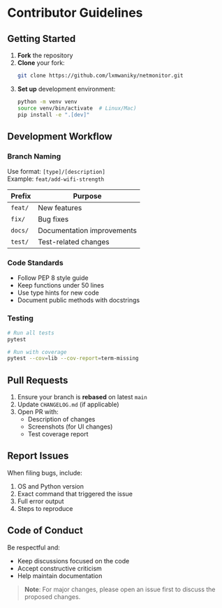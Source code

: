 # Contributor Guidelines

## Getting Started

1. **Fork** the repository
2. **Clone** your fork:
   ```bash
   git clone https://github.com/lxmwaniky/netmonitor.git
   ```
3. **Set up** development environment:
   ```bash
   python -m venv venv
   source venv/bin/activate  # Linux/Mac)
   pip install -e ".[dev]"
   ```

## Development Workflow

### Branch Naming
Use format: `[type]/[description]`  
Example: `feat/add-wifi-strength`

| Prefix    | Purpose                      |
|-----------|------------------------------|
| `feat/`   | New features                 |
| `fix/`    | Bug fixes                    |
|`docs/`    | Documentation improvements   |
| `test/`   | Test-related changes         |

### Code Standards
- Follow PEP 8 style guide
- Keep functions under 50 lines
- Use type hints for new code
- Document public methods with docstrings

### Testing
```bash
# Run all tests
pytest

# Run with coverage
pytest --cov=lib --cov-report=term-missing
```

## Pull Requests

1. Ensure your branch is **rebased** on latest `main`
2. Update `CHANGELOG.md` (if applicable)
3. Open PR with:
   - Description of changes
   - Screenshots (for UI changes)
   - Test coverage report

## Report Issues

When filing bugs, include:
1. OS and Python version
2. Exact command that triggered the issue
3. Full error output
4. Steps to reproduce

## Code of Conduct

Be respectful and:
- Keep discussions focused on the code
- Accept constructive criticism
- Help maintain documentation

> **Note**: For major changes, please open an issue first to discuss the proposed changes.